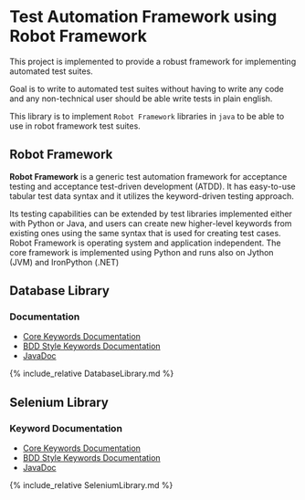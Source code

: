 # Test Automation Framework using Robot Framework

  This project is implemented to provide a robust framework for implementing automated test suites.
   
  Goal is to write to automated test suites without having to write any code and any non-technical user should be able write tests in plain english.
   
  This library is to implement `Robot Framework` libraries in `java` to be able to use in robot framework test suites.
   
## Robot Framework

  **Robot Framework** is a generic test automation framework for acceptance testing and acceptance test-driven development (ATDD).
  It has easy-to-use tabular test data syntax and it utilizes the keyword-driven testing approach.
      
  Its testing capabilities can be extended by test libraries implemented either with Python or Java, and users can create new higher-level keywords from existing ones using the same syntax that is used for creating test cases.
  Robot Framework is operating system and application independent. The core framework is implemented using Python and runs also on Jython (JVM) and IronPython (.NET)

## Database Library

### Documentation

   + [Core Keywords Documentation](DatabaseLibrary/keywords/DatabaseLibrary-core.html)
   + [BDD Style Keywords Documentation](DatabaseLibrary/keywords/DatabaseLibrary-bdd.html)
   + [JavaDoc](DatabaseLibrary/javadoc/index.html)

{% include_relative DatabaseLibrary.md %}
   
   
## Selenium Library

### Keyword Documentation

   + [Core Keywords Documentation](SeleniumLibrary/keywords/SeleniumLibrary-core.html)
   + [BDD Style Keywords Documentation](SeleniumLibrary/keywords/SeleniumLibrary-bdd.html)
   + [JavaDoc](SeleniumLibrary/javadoc/index.html)
   
{% include_relative SeleniumLibrary.md %}

   
      
   
